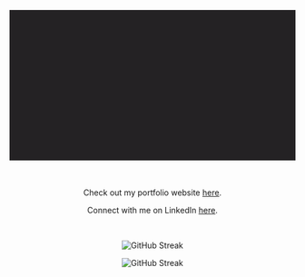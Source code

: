 <p align="center">
  <img src="https://raw.githubusercontent.com/gohil-jay/Portfolio-Website/main/screenshots/JayGohil.gif" alt="Portfolio Website GIF" />
</p>

<br>

<p align="center">
  Check out my portfolio website <a href="https://jay-gohil.ml" target="_blank">here</a>.
</p>

<p align="center">
  Connect with me on LinkedIn <a href="https://www.linkedin.com/in/jay--gohil/" target="_blank">here</a>.
</p>

<br>

<p align="center">
  <img src="https://github-readme-streak-stats.herokuapp.com/?user=gohil-jay&theme=dark&fire=87ceeb&ring=87ceeb&currStreakLabel=87ceeb" alt="GitHub Streak" />
</p>

<p align="center">
  <img src="https://github-readme-stats.vercel.app/api?username=gohil-jay&hide=issues&theme=algolia" alt="GitHub Streak" />
</p>
